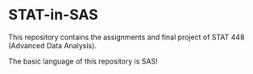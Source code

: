 # STAT-in-SAS

This repository contains the assignments and final project of STAT 448 (Advanced Data Analysis).

The basic language of this repository is SAS!
